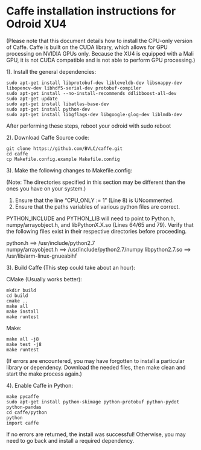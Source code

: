 Caffe installation instructions for Odroid XU4
===========================
(Please note that this document details how to install the CPU-only version of Caffe.
Caffe is built on the CUDA library, which allows for GPU processing on NVIDIA GPUs only.
Because the XU4 is equipped with a Mali GPU, it is not CUDA compatible and is not able to perform GPU processing.)


1). Install the general dependencies:

```
sudo apt-get install libprotobuf-dev libleveldb-dev libsnappy-dev libopencv-dev libhdf5-serial-dev protobuf-compiler
sudo apt-get install --no-install-recommends ddlibboost-all-dev
sudo apt-get update
sudo apt-get install libatlas-base-dev
sudo apt-get install python-dev
sudo apt-get install libgflags-dev libgoogle-glog-dev liblmdb-dev
```

After performing these steps, reboot your odroid with sudo reboot

2). Download Caffe Source code:

```
git clone https://github.com/BVLC/caffe.git
cd caffe
cp Makefile.config.example Makefile.config
```

3). Make the following changes to Makefile.config:

(Note: The directories specified in this section may be different than the ones you have on your system.)

1. Ensure that the line “CPU_ONLY := 1” (Line 8) is UNcommented.
2. Ensure that the paths variables of various python files are correct.

PYTHON_INCLUDE and PYTHON_LIB will need to point to Python.h, numpy/arrayobject.h, and libPythonX.X.so (Lines 64/65 and 79).
Verify that the following files exist in their respective directories before proceeding.

python.h ==> /usr/include/python2.7     
numpy/arrayobject.h ==> /usr/include/python2.7/numpy
libpython2.7.so ==> /usr/lib/arm-linux-gnueabihf

3). Build Caffe (This step could take about an hour):

CMake (Usually works better):

```
mkdir build
cd build
cmake ..
make all
make install
make runtest
```

Make:

```
make all -j8
make test -j8
make runtest
```

(If errors are encountered, you may have forgotten to install a particular library or dependency. Download the needed files, then make clean and start the make process again.)

4). Enable Caffe in Python:

```
make pycaffe
sudo apt-get install python-skimage python-protobuf python-pydot python-pandas
cd caffe/python
python
import caffe
```

If no errors are returned, the install was successful! Otherwise, you may need to go back and install a required dependency.
